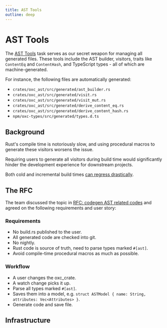 ```yaml
---
title: AST Tools
outline: deep
---
```


# AST Tools

The [AST Tools](https://github.com/oxc-project/oxc/tree/main/tasks/ast_tools) task serves as our secret weapon for managing all generated files.
These tools include the AST builder, visitors, traits like `ContentEq` and `ContentHash`, and TypeScript types - all of which are machine-generated.

For instance, the following files are automatically generated:

- `crates/oxc_ast/src/generated/ast_builder.rs`
- `crates/oxc_ast/src/generated/visit.rs`
- `crates/oxc_ast/src/generated/visit_mut.rs`
- `crates/oxc_ast/src/generated/derive_content_eq.rs`
- `crates/oxc_ast/src/generated/derive_content_hash.rs`
- `npm/oxc-types/src/generated/types.d.ts`

## Background

Rust's compile time is notoriously slow, and using procedural macros to generate these visitors worsens the issue.

Requiring users to generate all visitors during build time would significantly hinder the development experience for downstream projects.

Both cold and incremental build times [can regress drastically](https://github.com/swc-project/swc/issues/7071).

## The RFC

The team discussed the topic in [RFC: codegen AST related codes](https://github.com/oxc-project/oxc/issues/4134) and agreed on the following requirements and user story:

### Requirements

- No build.rs published to the user.
- All generated code are checked into git.
- No nightly.
- Rust code is source of truth, need to parse types marked `#[ast]`.
- Avoid compile-time procedural macros as much as possible.

### Workflow

- A user changes the oxc_crate.
- A watch change picks it up.
- Parse all types marked `#[ast]`.
- Saves them into a model, e.g. `struct ASTModel { name: String, attributes: Vec<Attributes> }`.
- Generate code and save file.

## Infrastructure
